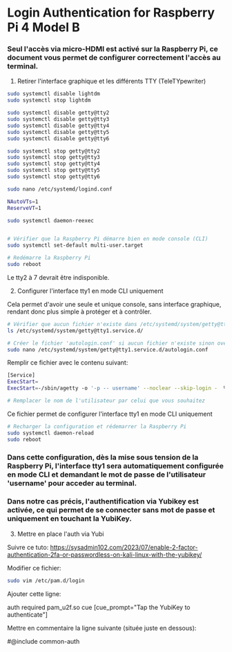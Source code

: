 # Login Authentication for Raspberry Pi 4 Model B 

### Seul l'accès via micro-HDMI est activé sur la Raspberry Pi, ce document vous permet de configurer correctement l'accès au terminal.

1. Retirer l'interface graphique et les différents TTY (TeleTYpewriter)

```bash
sudo systemctl disable lightdm
sudo systemctl stop lightdm

sudo systemctl disable getty@tty2
sudo systemctl disable getty@tty3
sudo systemctl disable getty@tty4
sudo systemctl disable getty@tty5
sudo systemctl disable getty@tty6

sudo systemctl stop getty@tty2
sudo systemctl stop getty@tty3
sudo systemctl stop getty@tty4
sudo systemctl stop getty@tty5
sudo systemctl stop getty@tty6

sudo nano /etc/systemd/logind.conf

NAutoVTs=1
ReserveVT=1

sudo systemctl daemon-reexec


# Vérifier que la Raspberry Pi démarre bien en mode console (CLI)
sudo systemctl set-default multi-user.target

# Redémarre la Raspberry Pi
sudo reboot
```

Le tty2 à 7 devrait être indisponible.

2. Configurer l'interface tty1 en mode CLI uniquement

Cela permet d'avoir une seule et unique console, sans interface graphique, rendant donc plus simple à protéger et à contrôler.

```bash
# Vérifier que aucun fichier n'existe dans /etc/systemd/system/getty@tty1.service.d/
ls /etc/systemd/system/getty@tty1.service.d/

# Créer le fichier 'autologin.conf' si aucun fichier n'existe sinon override le ficher existant
sudo nano /etc/systemd/system/getty@tty1.service.d/autologin.conf
```

Remplir ce fichier avec le contenu suivant:
```bash
[Service]
ExecStart=
ExecStart=-/sbin/agetty -o '-p -- username' --noclear --skip-login -  %I $TERM

# Remplacer le nom de l'utilisateur par celui que vous souhaitez
```

Ce fichier permet de configurer l'interface tty1 en mode CLI uniquement

```bash
# Recharger la configuration et rédemarrer la Raspberry Pi
sudo systemctl daemon-reload
sudo reboot
```

### Dans cette configuration, dès la mise sous tension de la Raspberry Pi, l'interface tty1 sera automatiquement configurée en mode CLI et demandant le mot de passe de l'utilisateur 'username' pour acceder au terminal.

### Dans notre cas précis, l'authentification via Yubikey est activée, ce qui permet de se connecter sans mot de passe et uniquement en touchant la YubiKey. 


3. Mettre en place l'auth via Yubi

Suivre ce tuto: https://sysadmin102.com/2023/07/enable-2-factor-authentication-2fa-or-passwordless-on-kali-linux-with-the-yubikey/

Modifier ce fichier:

```bash
sudo vim /etc/pam.d/login 
```

Ajouter cette ligne:

auth required pam_u2f.so cue [cue_prompt="Tap the YubiKey to authenticate"]

Mettre en commentaire la ligne suivante (située juste en dessous): 

#@include common-auth








